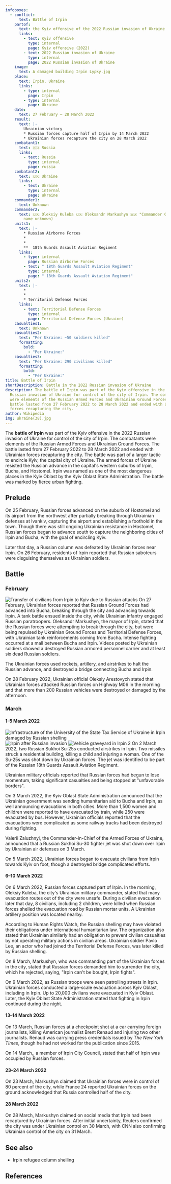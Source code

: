 ```yaml
---
infoboxes:
  - conflict:
      text: Battle of Irpin
    partof:
      text: the Kyiv offensive of the 2022 Russian invasion of Ukraine
      links:
        - text: Kyiv offensive
          type: internal
          page: Kyiv offensive (2022)
        - text: 2022 Russian invasion of Ukraine
          type: internal
          page: 2022 Russian invasion of Ukraine
    image:
      text: A damaged building Irpin Lypky.jpg
    place:
      text: Irpin, Ukraine
      links:
        - type: internal
          page: Irpin
        - type: internal
          page: Ukraine
    date:
      text: 27 February – 28 March 2022
    result:
      text: |-
        Ukrainian victory
        * Russian forces capture half of Irpin by 14 March 2022 
        * Ukrainian forces recapture the city on 28 March 2022
    combatant1:
      text: 🇷🇺 Russia
      links:
        - text: Russia
          type: internal
          page: russia
    combatant2:
      text: 🇺🇦 Ukraine
      links:
        - text: Ukraine
          type: internal
          page: ukraine
    commander1:
      text: Unknown
    commander2:
      text: 🇺🇦 Oleksiy Kuleba 🇺🇦 Oleksandr Markushyn 🇺🇦 "Commander Casper" (real
        name unknown)
    units1:
      text: |-
        * Russian Airborne Forces
        * 
        * 
        **  18th Guards Assault Aviation Regiment
      links:
        - type: internal
          page: Russian Airborne Forces
        - text: " 18th Guards Assault Aviation Regiment"
          type: internal
          page: " 18th Guards Assault Aviation Regiment"
    units2:
      text: |-
        * 
        * 
        * Territorial Defense Forces
      links:
        - text: Territorial Defense Forces
          type: internal
          page: Territorial Defense Forces (Ukraine)
    casualties1:
      text: Unknown
    casualties2:
      text: "Per Ukraine: ~50 soldiers killed"
      formatting:
        bold:
          - "Per Ukraine:"
    casualties3:
      text: "Per Ukraine: 290 civilians killed"
      formatting:
        bold:
          - "Per Ukraine:"
title: Battle of Irpin
shortDescription: Battle in the 2022 Russian invasion of Ukraine
description: The battle of Irpin was part of the Kyiv offensive in the 2022
  Russian invasion of Ukraine for control of the city of Irpin. The combatants
  were elements of the Russian Armed Forces and Ukrainian Ground Forces. The
  battle lasted from 27 February 2022 to 28 March 2022 and ended with Ukrainian
  forces recapturing the city.
author: Wikipedia
img: ukraine(38).jpg
---
```

        
The **battle of Irpin** was part of the Kyiv offensive in the 2022 Russian invasion of Ukraine for control of the city of Irpin. The combatants were elements of the Russian Armed Forces and Ukrainian Ground Forces. The battle lasted from 27 February 2022 to 28 March 2022 and ended with Ukrainian forces recapturing the city. The battle was part of a larger tactic to encircle Kyiv, the capital city of Ukraine. The armed forces of Ukraine resisted the Russian advance in the capital's western suburbs of Irpin, Bucha, and Hostomel. Irpin was named as one of the most dangerous places in the Kyiv Oblast by the Kyiv Oblast State Administration. The battle was marked by fierce urban fighting.

## Prelude
On 25 February, Russian forces advanced on the suburb of Hostomel and its airport from the northwest after partially breaking through Ukrainian defenses at Ivankiv, capturing the airport and establishing a foothold in the town. Though there was still ongoing Ukrainian resistance in Hostomel, Russian forces began to advance south to capture the neighboring cities of Irpin and Bucha, with the goal of encircling Kyiv.

Later that day, a Russian column was defeated by Ukrainian forces near Irpin. On 26 February, residents of Irpin reported that Russian saboteurs were disguising themselves as Ukrainian soldiers.

## Battle


### February
![Transfer of civilians from Irpin to Kyiv due to Russian attacks](https://wikipedia.org/wiki/Special:Redirect/file/Transfer_of_civilians_from_Irpin_to_Kyiv_due_to_Russian_attacks.jpg?)
On 27 February, Ukrainian forces reported that Russian Ground Forces had advanced into Bucha, breaking through the city and advancing towards Irpin. A tank battle ensued inside the city, while Ukrainian infantry engaged Russian paratroopers. Oleksandr Markushyn, the mayor of Irpin, stated that the Russian forces were attempting to break through the city, but were being repulsed by Ukrainian Ground Forces and Territorial Defense Forces, with Ukrainian tank reinforcements coming from Bucha. Intense fighting occurred at a mall between Bucha and Irpin. Videos posted by Ukrainian soldiers showed a destroyed Russian armored personnel carrier and at least six dead Russian soldiers.

The Ukrainian forces used rockets, artillery, and airstrikes to halt the Russian advance, and destroyed a bridge connecting Bucha and Irpin.

On 28 February 2022, Ukrainian official Oleksiy Arestovych stated that Ukrainian forces attacked Russian forces on Highway M06 in the morning and that more than 200 Russian vehicles were destroyed or damaged by the afternoon.

### March


#### 1–5 March 2022
![Infrastructure of the University of the State Tax Service of Ukraine in Irpin damaged by Russian shelling](https://wikipedia.org/wiki/Special:Redirect/file/Infrastructure_of_the_University_of_the_State_Tax_Service_of_Ukraine_in_Irpin_damaged_by_Russian_shelling.jpg?)
![Irpin after Russian invasion](https://wikipedia.org/wiki/Special:Redirect/file/Irpin_after_Russian_invasion.jpg?)
![Vehicle graveyard in Irpin 2](https://wikipedia.org/wiki/Special:Redirect/file/Vehicle_graveyard_in_Irpin_2.jpg?)
On 2 March 2022, two Russian Sukhoi Su-25s conducted airstrikes in Irpin. Two missiles struck a residential building, killing a child and injuring a woman. One of the Su-25s was shot down by Ukrainian forces. The jet was identified to be part of the Russian 18th Guards Assault Aviation Regiment.

Ukrainian military officials reported that Russian forces had begun to lose momentum, taking significant casualties and being stopped at "unfavorable borders".

On 3 March 2022, the Kyiv Oblast State Administration announced that the Ukrainian government was sending humanitarian aid to Bucha and Irpin, as well announcing evacuations in both cities. More than 1,500 women and children were reported to have evacuated by train, while 250 were evacuated by bus. However, Ukrainian officials reported that the evacuations were complicated as some railway tracks had been destroyed during fighting.

Valerii Zaluzhnyi, the Commander-in-Chief of the Armed Forces of Ukraine, announced that a Russian Sukhoi Su-30 fighter jet was shot down over Irpin by Ukrainian air defenses on 3 March.

On 5 March 2022, Ukrainian forces began to evacuate civilians from Irpin towards Kyiv on foot, though a destroyed bridge complicated efforts.

#### 6–10 March 2022
On 6 March 2022, Russian forces captured part of Irpin. In the morning, Oleksiy Kuleba, the city's Ukrainian military commander, stated that many evacuation routes out of the city were unsafe. During a civilian evacuation later that day, 8 civilians, including 2 children, were killed when Russian forces shelled the evacuation road by Russian mortar units. A Ukrainian artillery position was located nearby.

According to Human Rights Watch, the Russian shelling may have violated their obligations under international humanitarian law. The organization also stated that Ukrainian similarly had an obligation to prevent civilian casualties by not operating military actions in civilian areas. Ukrainian soldier Pavlo Lee, an actor who had joined the Territorial Defense Forces, was later killed by Russian shelling.

On 8 March, Markushyn, who was commanding part of the Ukrainian forces in the city, stated that Russian forces demanded him to surrender the city, which he rejected, saying, "Irpin can't be bought, Irpin fights".

On 9 March 2022, as Russian troops were seen patrolling streets in Irpin. Ukrainian forces conducted a large-scale evacuation across Kyiv Oblast, including in Irpin. Up to 20,000 civilians were evacuated in Kyiv Oblast. Later, the Kyiv Oblast State Administration stated that fighting in Irpin continued during the night.

#### 13–14 March 2022
On 13 March, Russian forces at a checkpoint shot at a car carrying foreign journalists, killing American journalist Brent Renaud and injuring two other journalists. Renaud was carrying press credentials issued by *The New York Times*, though he had not worked for the publication since 2015.

On 14 March,, a member of Irpin City Council, stated that half of Irpin was occupied by Russian forces.

#### 23–24 March 2022
On 23 March, Markushyn claimed that Ukrainian forces were in control of 80 percent of the city, while France 24 reported Ukrainian forces on the ground acknowledged that Russia controlled half of the city.

#### 28 March 2022
On 28 March, Markushyn claimed on social media that Irpin had been recaptured by Ukrainian forces. After initial uncertainty, Reuters confirmed the city was under Ukrainian control on 30 March, with CNN also confirming Ukrainian control of the city on 31 March.

## See also
 * Irpin refugee column shelling


## References
